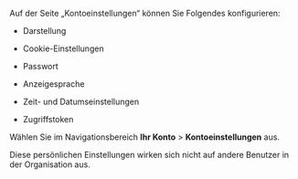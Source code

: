 Auf der Seite „Kontoeinstellungen“ können Sie Folgendes konfigurieren:

-   Darstellung

-   Cookie-Einstellungen

-   Passwort

-   Anzeigesprache

-   Zeit- und Datumseinstellungen

-   Zugriffstoken

Wählen Sie im Navigationsbereich **Ihr Konto** \> **Kontoeinstellungen** aus.

Diese persönlichen Einstellungen wirken sich nicht auf andere Benutzer in der Organisation aus.
